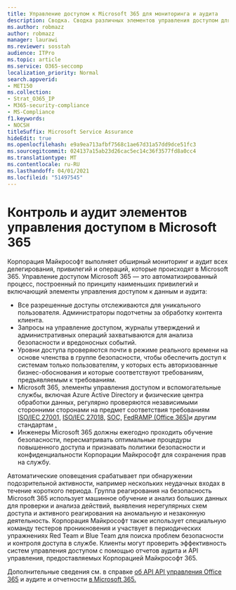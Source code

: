 ```yaml
---
title: Управление доступом к Microsoft 365 для мониторинга и аудита
description: Сводка. Сводка различных элементов управления доступом для мониторинга и аудита, доступных в Microsoft 365.
ms.author: robmazz
author: robmazz
manager: laurawi
ms.reviewer: sosstah
audience: ITPro
ms.topic: article
ms.service: O365-seccomp
localization_priority: Normal
search.appverid:
- MET150
ms.collection:
- Strat_O365_IP
- M365-security-compliance
- MS-Compliance
f1.keywords:
- NOCSH
titleSuffix: Microsoft Service Assurance
hideEdit: true
ms.openlocfilehash: e9a9ea713afbf7568c1ae67d31a57dd9dce51fc3
ms.sourcegitcommit: 024137a15ab23d26cac5ec14c36f3577fd8a0cc4
ms.translationtype: MT
ms.contentlocale: ru-RU
ms.lasthandoff: 04/01/2021
ms.locfileid: "51497545"
---
```

# <a name="monitoring-and-auditing-access-controls-in-microsoft-365"></a>Контроль и аудит элементов управления доступом в Microsoft 365

Корпорация Майкрософт выполняет обширный мониторинг и аудит всех делегирования, привилегий и операций, которые происходят в Microsoft 365. Управление доступом Microsoft 365 — это автоматизированный процесс, построенный по принципу наименьших привилегий и включающий элементы управления доступом к данным и аудита:

- Все разрешенные доступы отслеживаются для уникального пользователя. Администраторы подотчетны за обработку контента клиента.
- Запросы на управление доступом, журналы утверждений и административных операций захватываются для анализа безопасности и вредоносных событий.
- Уровни доступа проверяются почти в режиме реального времени на основе членства в группе безопасности, чтобы обеспечить доступ к системам только пользователям, у которых есть авторизованные бизнес-обоснования и которые соответствуют требованиям, предъявляемым к требованиям.
- Microsoft 365, элементы управления доступом и вспомогательные службы, включая Azure Active Directory и физические центра обработки данных, регулярно проверяются независимыми сторонними сторонами на предмет соответствия требованиям [ISO/IEC 27001,](https://www.microsoft.com/TrustCenter/Compliance/iso-iec-27001) [ISO/IEC 27018,](https://www.microsoft.com/TrustCenter/Compliance/iso-iec-27018) [SOC,](https://www.microsoft.com/TrustCenter/Compliance/SOC) [FedRAMP (Office 365)](https://www.microsoft.com/TrustCenter/Compliance/FedRAMP)и другим стандартам [.](https://www.microsoft.com/TrustCenter/Compliance?service=Office#Icons)
- Инженеры Microsoft 365 должны ежегодно проходить обучение безопасности, пересматривать оптимальные процедуры повышенного доступа и признавать политики безопасности и конфиденциальности Корпорации Майкрософт для сохранения прав на службу.

Автоматические оповещения срабатывает при обнаружении подозрительной активности, например нескольких неудачных входах в течение короткого периода. Группа реагирования на безопасность Microsoft 365 использует машинное обучение и анализ больших данных для проверки и анализа действий, выявления нерегулярных схем доступа и активного реагирования на аномальную и незаконную деятельность. Корпорация Майкрософт также использует специальную команду тестеров проникновения и участвует в периодических упражнениях Red Team и Blue Team для поиска проблем безопасности и контроля доступа в службе. Клиенты могут проверить эффективность систем управления доступом с помощью отчетов аудита и API управления, предоставляемых Корпорацией Майкрософт 365.

Дополнительные сведения см. в справке [об API API управления Office 365](/office/office-365-management-api/office-365-management-activity-api-reference) и аудите и отчетности [в Microsoft 365.](assurance-auditing-and-reporting-overview.md)
